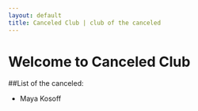 ```yaml
---
layout: default
title: Canceled Club | club of the canceled
---
```


# Welcome to Canceled Club  

##List of the canceled:  

* Maya Kosoff
